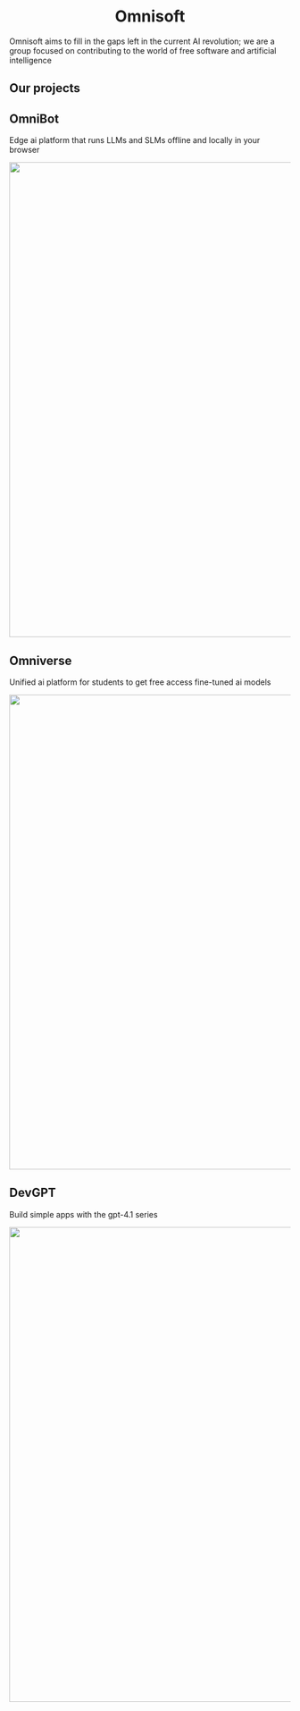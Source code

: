 <div>
 <h1 align="center">Omnisoft</h1>
</div>
Omnisoft aims to fill in the gaps left in the current AI revolution; we are a group  focused on contributing to the world of free software and artificial intelligence 


## Our projects 

## OmniBot 
Edge ai platform that runs LLMs and SLMs offline and locally in your browser

<center><img src="https://res.cloudinary.com/diekemzs9/image/upload/v1744964935/Yellow_Sun_Flower_Seamless_Pattern_Zoom_Virtual_Backgound_1_rfb6ok.png" width="850"/></center>
  
## Omniverse
Unified ai platform for students to get free access fine-tuned ai models

<center><img src="https://res.cloudinary.com/diekemzs9/image/upload/v1744963933/Yellow_Sun_Flower_Seamless_Pattern_Zoom_Virtual_Backgound_leesrk.png" width="850"/></center>

## DevGPT
Build simple apps with the gpt-4.1 series

<center><img src="https://res.cloudinary.com/diekemzs9/image/upload/v1744965528/Yellow_Sun_Flower_Seamless_Pattern_Zoom_Virtual_Backgound_2_xdtemc.png" width="850"/></center>



